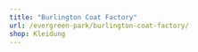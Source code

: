 ```yaml
---
title: "Burlington Coat Factory"
url: /evergreen-park/burlington-coat-factory/
shop: Kleidung
---
```

